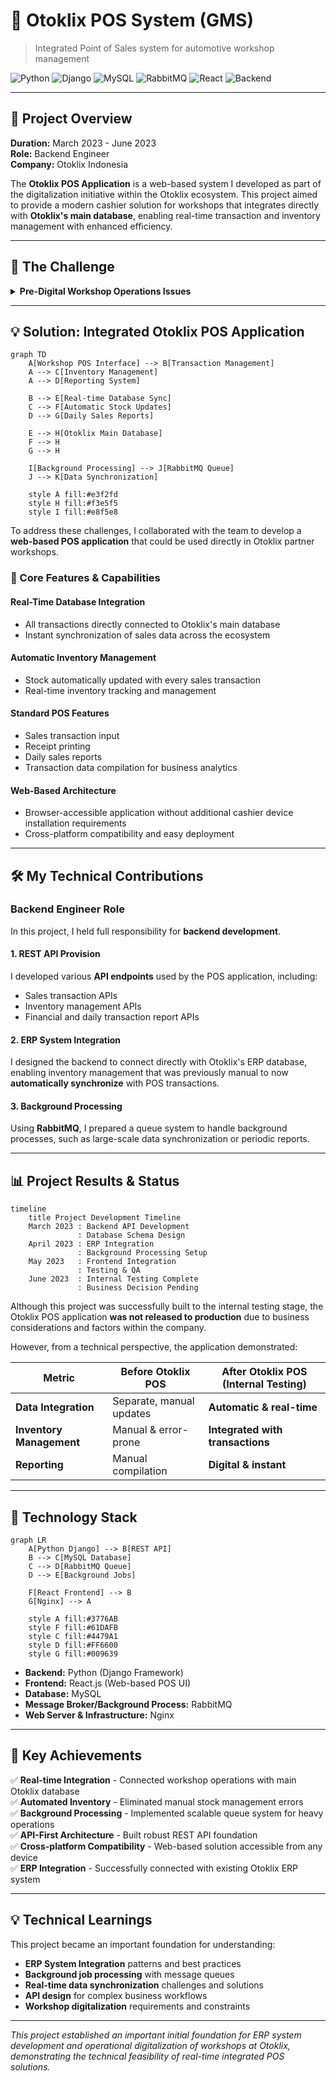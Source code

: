 # 🛒 Otoklix POS System (GMS)
> Integrated Point of Sales system for automotive workshop management

![Python](https://img.shields.io/badge/Python-3776AB?style=flat&logo=python&logoColor=white)
![Django](https://img.shields.io/badge/Django-092E20?style=flat&logo=django&logoColor=white)
![MySQL](https://img.shields.io/badge/MySQL-4479A1?style=flat&logo=mysql&logoColor=white)
![RabbitMQ](https://img.shields.io/badge/RabbitMQ-FF6600?style=flat&logo=rabbitmq&logoColor=white)
![React](https://img.shields.io/badge/React-20232A?style=flat&logo=react&logoColor=61DAFB)
![Backend](https://img.shields.io/badge/Role-Backend%20Engineer-blue)

---

## 🎯 Project Overview

**Duration:** March 2023 - June 2023  
**Role:** Backend Engineer  
**Company:** Otoklix Indonesia

The **Otoklix POS Application** is a web-based system I developed as part of the digitalization initiative within the Otoklix ecosystem. This project aimed to provide a modern cashier solution for workshops that integrates directly with **Otoklix's main database**, enabling real-time transaction and inventory management with enhanced efficiency.

---

## 🚀 The Challenge

<details>
<summary><strong>Pre-Digital Workshop Operations Issues</strong></summary>

Before this POS application, workshops within the Otoklix ecosystem faced significant operational challenges:

- **Limited Integration:** Sales systems in workshops weren't directly connected to Otoklix's main database, causing data synchronization delays
- **Manual Inventory:** Stock management was done manually, prone to delayed updates and recording errors
- **System Separation:** No unified system to manage transactions, inventory, and reports in an integrated manner
- **Low Operational Efficiency:** Without digitalization, financial and stock reports took considerable time to compile

</details>

---

## 💡 Solution: Integrated Otoklix POS Application

```mermaid
graph TD
    A[Workshop POS Interface] --> B[Transaction Management]
    A --> C[Inventory Management]
    A --> D[Reporting System]
    
    B --> E[Real-time Database Sync]
    C --> F[Automatic Stock Updates]
    D --> G[Daily Sales Reports]
    
    E --> H[Otoklix Main Database]
    F --> H
    G --> H
    
    I[Background Processing] --> J[RabbitMQ Queue]
    J --> K[Data Synchronization]
    
    style A fill:#e3f2fd
    style H fill:#f3e5f5
    style I fill:#e8f5e8
```

To address these challenges, I collaborated with the team to develop a **web-based POS application** that could be used directly in Otoklix partner workshops.

### 🔧 Core Features & Capabilities

#### **Real-Time Database Integration**
- All transactions directly connected to Otoklix's main database
- Instant synchronization of sales data across the ecosystem

#### **Automatic Inventory Management**
- Stock automatically updated with every sales transaction
- Real-time inventory tracking and management

#### **Standard POS Features**
- Sales transaction input
- Receipt printing
- Daily sales reports
- Transaction data compilation for business analytics

#### **Web-Based Architecture**
- Browser-accessible application without additional cashier device installation requirements
- Cross-platform compatibility and easy deployment

---

## 🛠️ My Technical Contributions

### Backend Engineer Role

In this project, I held full responsibility for **backend development**.

#### 1. **REST API Provision**
I developed various **API endpoints** used by the POS application, including:
- Sales transaction APIs
- Inventory management APIs
- Financial and daily transaction report APIs

#### 2. **ERP System Integration**
I designed the backend to connect directly with Otoklix's ERP database, enabling inventory management that was previously manual to now **automatically synchronize** with POS transactions.

#### 3. **Background Processing**
Using **RabbitMQ**, I prepared a queue system to handle background processes, such as large-scale data synchronization or periodic reports.

---

## 📊 Project Results & Status

```mermaid
timeline
    title Project Development Timeline
    March 2023 : Backend API Development
               : Database Schema Design
    April 2023 : ERP Integration
               : Background Processing Setup
    May 2023   : Frontend Integration
               : Testing & QA
    June 2023  : Internal Testing Complete
               : Business Decision Pending
```

Although this project was successfully built to the internal testing stage, the Otoklix POS application **was not released to production** due to business considerations and factors within the company.

However, from a technical perspective, the application demonstrated:

| Metric | Before Otoklix POS | After Otoklix POS (Internal Testing) |
|--------|--------------------|------------------------------------|
| **Data Integration** | Separate, manual updates | **Automatic & real-time** |
| **Inventory Management** | Manual & error-prone | **Integrated with transactions** |
| **Reporting** | Manual compilation | **Digital & instant** |

---

## 🔧 Technology Stack

```mermaid
graph LR
    A[Python Django] --> B[REST API]
    B --> C[MySQL Database]
    C --> D[RabbitMQ Queue]
    D --> E[Background Jobs]
    
    F[React Frontend] --> B
    G[Nginx] --> A
    
    style A fill:#3776AB
    style F fill:#61DAFB
    style C fill:#4479A1
    style D fill:#FF6600
    style G fill:#009639
```

- **Backend:** Python (Django Framework)
- **Frontend:** React.js (Web-based POS UI)
- **Database:** MySQL
- **Message Broker/Background Process:** RabbitMQ
- **Web Server & Infrastructure:** Nginx

---

## 🎉 Key Achievements

✅ **Real-time Integration** - Connected workshop operations with main Otoklix database  
✅ **Automated Inventory** - Eliminated manual stock management errors  
✅ **Background Processing** - Implemented scalable queue system for heavy operations  
✅ **API-First Architecture** - Built robust REST API foundation  
✅ **Cross-platform Compatibility** - Web-based solution accessible from any device  
✅ **ERP Integration** - Successfully connected with existing Otoklix ERP system  

---

## 💡 Technical Learnings

This project became an important foundation for understanding:
- **ERP System Integration** patterns and best practices
- **Background job processing** with message queues
- **Real-time data synchronization** challenges and solutions
- **API design** for complex business workflows
- **Workshop digitalization** requirements and constraints

---

*This project established an important initial foundation for ERP system development and operational digitalization of workshops at Otoklix, demonstrating the technical feasibility of real-time integrated POS solutions.*
